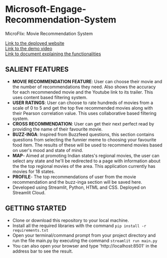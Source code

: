 # Microsoft-Engage-Recommendation-System
MicroFlix: Movie Recommendation System

[Link to the deployed website](https://share.streamlit.io/manika137/microsoft-engage-recommendation-system/main/main.py)  
[Link to the demo video]()  
[Link to document explaining the functionalities](https://mm.tt/map/2307094474?t=KiDIRKIWcp)  

## SALIENT FEATURES  
* **MOVIE RECOMMENDATION FEATURE**: User can choose their movie and the number of recommendations they need. Also shows the accuracy for each recommended movie and the Youtube link to its trailer. This uses content based filtering system.
* **USER RATINGS**: User can choose to rate hundreds of movies from a scale of 0 to 5 and get the top five recommended movies along with their Pearson correlation value. This uses collaborative based filtering system.  
* **CROSS RECOMMENDATION**: User can get their next perfect read by providing the name of their favourite movie.
* **BUZZ-INGA**: Inspired from Buzzfeed questions, this section contains questions from selecting the funnier meme to choosing your favourite food item. The results of these will be used to recommend movies based on user's mood and state of mind.
* **MAP**- Aimed at promoting Indian states's regional movies, the user can select any state and he'll be redirected to a page with information about the the top regional movies of the area. This application currently has movies for 18 states.
* **PROFILE**- The top recommendations of user from the movie recommendation and the buzz-inga section will be saved here.  
* Developed using Streamlit, Python, HTML and CSS. Deployed on Streamlit Cloud.

## GETTING STARTED  
* Clone or download this repository to your local machine.
* Install all the required libraries with the command ```pip install -r requirements.txt ```
* Open your terminal/command prompt from your project directory and run the file main.py by executing the command ```streamlit run main.py```
* You can also open your browser and type 'http://localhost:8501' in the address bar to see the result.

